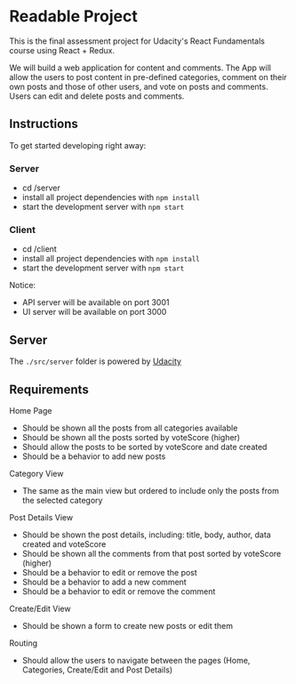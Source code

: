 # Readable Project
This is the final assessment project for Udacity's React Fundamentals course using React + Redux.

We will build a web application for content and comments. The App will allow the users to post content in pre-defined categories, comment on their own posts and those of other users, and vote on posts and comments. Users can edit and delete posts and comments.

## Instructions
To get started developing right away:

### Server
* cd /server
* install all project dependencies with `npm install`
* start the development server with `npm start`

### Client
* cd /client
* install all project dependencies with `npm install`
* start the development server with `npm start`

Notice:
* API server will be available on port 3001
* UI server will be available on port 3000

## Server
The `./src/server` folder is powered by [Udacity](https://github.com/udacity/reactnd-project-readable-starter)

## Requirements
Home Page
* Should be shown all the posts from all categories available
* Should be shown all the posts sorted by voteScore (higher)
* Should allow the posts to be sorted by voteScore and date created
* Should be a behavior to add new posts

Category View
* The same as the main view but ordered to include only the posts from the selected category

Post Details View
* Should be shown the post details, including: title, body, author, data created and voteScore
* Should be shown all the comments from that post sorted by voteScore (higher)
* Should be a behavior to edit or remove the post
* Should be a behavior to add a new comment
* Should be a behavior to edit or remove the comment

Create/Edit View
* Should be shown a form to create new posts or edit them

Routing
* Should allow the users to navigate between the pages (Home, Categories, Create/Edit and Post Details)
